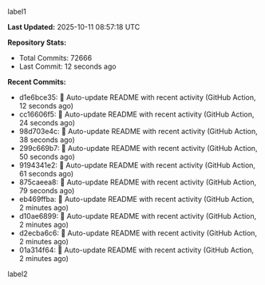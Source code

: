 
label1 
<!-- ACTIVITY_START -->
**Last Updated:** 2025-10-11 08:57:18 UTC

**Repository Stats:**
- Total Commits: 72666
- Last Commit: 12 seconds ago

**Recent Commits:**
- d1e6bce35: 🤖 Auto-update README with recent activity (GitHub Action, 12 seconds ago)
- cc16606f5: 🤖 Auto-update README with recent activity (GitHub Action, 24 seconds ago)
- 98d703e4c: 🤖 Auto-update README with recent activity (GitHub Action, 38 seconds ago)
- 299c669b7: 🤖 Auto-update README with recent activity (GitHub Action, 50 seconds ago)
- 9194341e2: 🤖 Auto-update README with recent activity (GitHub Action, 61 seconds ago)
- 875caeea8: 🤖 Auto-update README with recent activity (GitHub Action, 79 seconds ago)
- eb469ffba: 🤖 Auto-update README with recent activity (GitHub Action, 2 minutes ago)
- d10ae6899: 🤖 Auto-update README with recent activity (GitHub Action, 2 minutes ago)
- d2ecba6c6: 🤖 Auto-update README with recent activity (GitHub Action, 2 minutes ago)
- 01a314f64: 🤖 Auto-update README with recent activity (GitHub Action, 2 minutes ago)
<!-- ACTIVITY_END -->

label2
